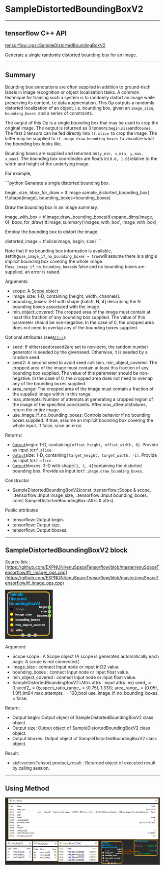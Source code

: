 # SampleDistortedBoundingBoxV2

---

## tensorflow C++ API

[tensorflow::ops::SampleDistortedBoundingBoxV2](https://www.tensorflow.org/api_docs/cc/class/tensorflow/ops/sample-distorted-bounding-box-v2)

Generate a single randomly distorted bounding box for an image.

---

## Summary

Bounding box annotations are often supplied in addition to ground-truth labels in image recognition or object localization tasks. A common technique for training such a system is to randomly distort an image while preserving its content, i.e.data augmentation. This Op outputs a randomly distorted localization of an object, i.e. bounding box, given an `image_size`, `bounding_boxes `and a series of constraints.

The output of this Op is a single bounding box that may be used to crop the original image. The output is returned as 3 tensors:`begin`,`size`and`bboxes`. The first 2 tensors can be fed directly into `tf.slice `to crop the image. The latter may be supplied to `tf.image.draw_bounding_boxes `to visualize what the bounding box looks like.

Bounding boxes are supplied and returned as`[y_min, x_min, y_max, x_max]`. The bounding box coordinates are floats in`[0.0, 1.0]`relative to the width and height of the underlying image.

For example,

\`\`\`python Generate a single distorted bounding box.

begin, size, bbox\_for\_draw = tf.image.sample\_distorted\_bounding\_box\( tf.shape\(image\), bounding\_boxes=bounding\_boxes\)

Draw the bounding box in an image summary.

image\_with\_box = tf.image.draw\_bounding\_boxes\(tf.expand\_dims\(image, 0\), bbox\_for\_draw\) tf.image\_summary\('images\_with\_box', image\_with\_box\)

Employ the bounding box to distort the image.

distorted\_image = tf.slice\(image, begin, size\) \`\`\`

Note that if no bounding box information is available, setting`use_image_if_no_bounding_boxes = true`will assume there is a single implicit bounding box covering the whole image. If`use_image_if_no_bounding_boxes`is false and no bounding boxes are supplied, an error is raised.

Arguments:

* scope: A [Scope](https://www.tensorflow.org/api_docs/cc/class/tensorflow/scope.html#classtensorflow_1_1_scope) object
* image\_size: 1-D, containing \[height, width, channels\].
* bounding\_boxes: 3-D with shape \[batch, N, 4\] describing the N bounding boxes associated with the image.
* min\_object\_covered: The cropped area of the image must contain at least this fraction of any bounding box supplied. The value of this parameter should be non-negative. In the case of 0, the cropped area does not need to overlap any of the bounding boxes supplied.

Optional attributes \(see[`Attrs`](https://www.tensorflow.org/api_docs/cc/struct/tensorflow/ops/quantized-resize-bilinear/attrs.html#structtensorflow_1_1ops_1_1_quantized_resize_bilinear_1_1_attrs)\):

* seed: If eitherseedorseed2are set to non-zero, the random number generator is seeded by the givenseed. Otherwise, it is seeded by a random seed.
* seed2: A second seed to avoid seed collision.
  min\_object\_covered: The cropped area of the image must contain at least this fraction of any bounding box supplied. The value of this parameter should be non-negative. In the case of 0, the cropped area does not need to overlap any of the bounding boxes supplied.
* area\_range: The cropped area of the image must contain a fraction of the supplied image within in this range.
* max\_attempts: Number of attempts at generating a cropped region of the image of the specified constraints. After
  max\_attemptsfailures, return the entire image.
* use\_image\_if\_no\_bounding\_boxes: Controls behavior if no bounding boxes supplied. If true, assume an implicit bounding box covering the whole input. If false, raise an error.

Returns:

* [`Output`](https://www.tensorflow.org/api_docs/cc/class/tensorflow/output.html#classtensorflow_1_1_output)begin: 1-D, containing`[offset_height, offset_width, 0]`. Provide as input to`tf.slice`.
* [`Output`](https://www.tensorflow.org/api_docs/cc/class/tensorflow/output.html#classtensorflow_1_1_output)size: 1-D, containing`[target_height, target_width, -1]`. Provide as input to`tf.slice`.
* [`Output`](https://www.tensorflow.org/api_docs/cc/class/tensorflow/output.html#classtensorflow_1_1_output)bboxes: 3-D with shape`[1, 1, 4]`containing the distorted bounding box. Provide as input to`tf.image.draw_bounding_boxes`.

Constructor

* SampleDistortedBoundingBoxV2\(const ::tensorflow::Scope & scope, ::tensorflow::Input image\_size, ::tensorflow::Input bounding\_boxes, const SampleDistortedBoundingBox::Attrs & attrs\) .

Public attributes

* tensorflow::Output begin.
* tensorflow::Output size.
* tensorflow::Output bboxes.

---

## SampleDistortedBoundingBoxV2 block

Source link : [https://github.com/EXPNUNI/enuSpaceTensorflow/blob/master/enuSpaceTensorflow/tf\_image\_ops.cpp](https://github.com/EXPNUNI/enuSpaceTensorflow/blob/master/enuSpaceTensorflow/tf_image_ops.cpp)

![](/assets/image_SampleDistortedBoundingBoxV2_Symbol.png)

Argument:

* Scope scope : A Scope object \(A scope is generated automatically each page. A scope is not connected.\)
* image\_size : connect  Input node or input int32 value.
* bounding\_boxes : connect Input node or input float value.
* min\_object\_covered : connect Input node or input float value.
* SampleDistortedBoundingBoxV2::Attrs  attrs : input attrs. ex\) seed\_ = 0;seed2\_ = 0;aspect\_ratio\_range\_ = {0.75f, 1.33f}; area\_range\_ = {0.05f, 1.0f};int64 max\_attempts\_ = 100;bool use\_image\_if\_no\_bounding\_boxes\_ = false;

Return:

* Output begin: Output object of SampleDistortedBoundingBoxV2 class object.
* Output size: Output object of SampleDistortedBoundingBoxV2 class object.
* Output bboxes: Output object of SampleDistortedBoundingBoxV2 class object.

Result:

* std::vector\(Tensor\) product\_result : Returned object of executed result by calling session.

---

## Using Method

![](/assets/image_SampleDistortedBoundingBoxV2_Method.png)

